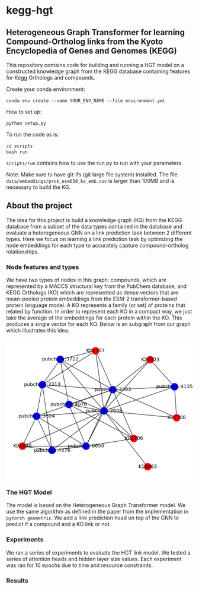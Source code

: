 # kegg-hgt

## Heterogeneous Graph Transformer for learning Compound-Ortholog links from the Kyoto Encyclopedia of Genes and Genomes (KEGG)

This repository contains code for building and running a HGT model on a constructed knowledge graph from the KEGG database containing features for Kegg Orthologs and compounds.

Create your conda environment:

```
conda env create --name YOUR_ENV_NAME --file environment.yml
```

How to set up:

```
python setup.py
```

To run the code as is:

```
cd scripts
bash run
```

`scripts/run` contains how to use the run.py to run with your parameters.

Note: Make sure to have git-lfs (git large file system) installed. The file `data/embeddings/prok_esm650_ko_emb.csv` is larger than 100MB and is necessary to build the KG.

## About the project

The idea for this project is build a knowledge graph (KG) from the KEGG database from a subset of the data types contained in the database and evaluate a heterogeneous GNN on a link prediction task between 2 different types. Here we focus on learning a link prediction task by optimizing the node embeddings for each type to accurately capture compound-ortholog relationships.

### Node features and types

We have two types of nodes in this graph: compounds, which are represented by a MACCS structural key from the PubChem database, and KEGG Orthologs (KO) which are represented as dense vectors that are mean-pooled protein embeddings from the ESM-2 transformer-based protein language model. A KO represents a family (or set) of proteins that related by function. In order to represent each KO in a compact way, we just take the average of the embeddings for each protein within the KO. This produces a single vector for each KO. Below is an subgraph from our graph which illustrates this idea.

![alt text](https://github.com/nimuh/kegg-hgt/blob/main/figures/kegg_het_net_K18983.png)

### The HGT Model

The model is based on the Heterogeneous Graph Transformer model. We use the same algorithm as defined in the paper from the implementation in `pytorch geometric`. We add a link prediction head on top of the GNN to predict if a compound and a KO link or not.

### Experiments

We ran a series of experiments to evaluate the HGT link model. We tested a series of attention heads and hidden layer size values. Each experiment was ran for 10 epochs due to time and resource constraints.

### Results
